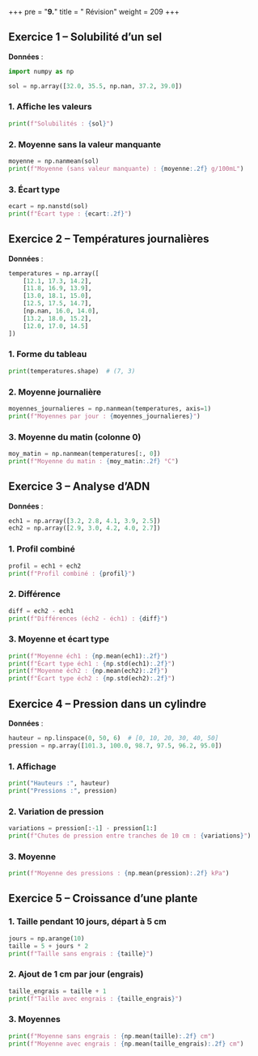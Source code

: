 +++
pre = "<b>9.</b>"
title = " Révision"
weight = 209
+++


## Exercice 1 – Solubilité d’un sel


**Données** :

```python
import numpy as np

sol = np.array([32.0, 35.5, np.nan, 37.2, 39.0])
```

### 1. Affiche les valeurs

```python
print(f"Solubilités : {sol}")
```


### 2. Moyenne sans la valeur manquante

```python
moyenne = np.nanmean(sol)
print(f"Moyenne (sans valeur manquante) : {moyenne:.2f} g/100mL")
```


### 3. Écart type

```python
ecart = np.nanstd(sol)
print(f"Écart type : {ecart:.2f}")
```


## Exercice 2 – Températures journalières

**Données** :

```python
temperatures = np.array([
    [12.1, 17.3, 14.2],
    [11.8, 16.9, 13.9],
    [13.0, 18.1, 15.0],
    [12.5, 17.5, 14.7],
    [np.nan, 16.0, 14.0],
    [13.2, 18.0, 15.2],
    [12.0, 17.0, 14.5]
])
```


### 1. Forme du tableau

```python
print(temperatures.shape)  # (7, 3)
```

### 2. Moyenne journalière

```python
moyennes_journalieres = np.nanmean(temperatures, axis=1)
print(f"Moyennes par jour : {moyennes_journalieres}")
```

### 3. Moyenne du matin (colonne 0)

```python
moy_matin = np.nanmean(temperatures[:, 0])
print(f"Moyenne du matin : {moy_matin:.2f} °C")
```


## Exercice 3 – Analyse d’ADN

**Données** :

```python
ech1 = np.array([3.2, 2.8, 4.1, 3.9, 2.5])
ech2 = np.array([2.9, 3.0, 4.2, 4.0, 2.7])
```

### 1. Profil combiné

```python
profil = ech1 + ech2
print(f"Profil combiné : {profil}")
```


### 2. Différence

```python
diff = ech2 - ech1
print(f"Différences (éch2 - éch1) : {diff}")
```


### 3. Moyenne et écart type

```python
print(f"Moyenne éch1 : {np.mean(ech1):.2f}")
print(f"Écart type éch1 : {np.std(ech1):.2f}")
print(f"Moyenne éch2 : {np.mean(ech2):.2f}")
print(f"Écart type éch2 : {np.std(ech2):.2f}")
```


## Exercice 4 – Pression dans un cylindre

**Données** :

```python
hauteur = np.linspace(0, 50, 6)  # [0, 10, 20, 30, 40, 50]
pression = np.array([101.3, 100.0, 98.7, 97.5, 96.2, 95.0])
```

### 1. Affichage

```python
print("Hauteurs :", hauteur)
print("Pressions :", pression)
```

### 2. Variation de pression

```python
variations = pression[:-1] - pression[1:]
print(f"Chutes de pression entre tranches de 10 cm : {variations}")
```

### 3. Moyenne

```python
print(f"Moyenne des pressions : {np.mean(pression):.2f} kPa")
```


## Exercice 5 – Croissance d’une plante

### 1. Taille pendant 10 jours, départ à 5 cm

```python
jours = np.arange(10)
taille = 5 + jours * 2
print(f"Taille sans engrais : {taille}")
```

### 2. Ajout de 1 cm par jour (engrais)

```python
taille_engrais = taille + 1
print(f"Taille avec engrais : {taille_engrais}")
```

### 3. Moyennes

```python
print(f"Moyenne sans engrais : {np.mean(taille):.2f} cm")
print(f"Moyenne avec engrais : {np.mean(taille_engrais):.2f} cm")
```

